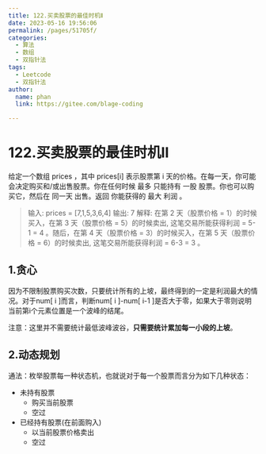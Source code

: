 ```yaml
---
title: 122.买卖股票的最佳时机Ⅱ
date: 2023-05-16 19:56:06
permalink: /pages/51705f/
categories: 
  - 算法
  - 数组
  - 双指针法
tags: 
  - Leetcode
  - 双指针法
author: 
  name: phan
  link: https://gitee.com/blage-coding

---
```

# 122.买卖股票的最佳时机Ⅱ

给定一个数组 prices ，其中 prices[i] 表示股票第 i 天的价格。在每一天，你可能会决定购买和/或出售股票。你在任何时候 最多 只能持有 一股 股票。你也可以购买它，然后在 同一天 出售。返回 你能获得的 最大 利润 。

> 输入: prices = [7,1,5,3,6,4]
> 输出: 7
> 解释: 在第 2 天（股票价格 = 1）的时候买入，在第 3 天（股票价格 = 5）的时候卖出, 这笔交易所能获得利润 = 5-1 = 4 。随后，在第 4 天（股票价格 = 3）的时候买入，在第 5 天（股票价格 = 6）的时候卖出, 这笔交易所能获得利润 = 6-3 = 3 。

## 1.贪心

因为不限制股票购买次数，只要统计所有的上坡，最终得到的一定是利润最大的情况。对于num\[ i \]而言，判断num\[ i \]-num\[ i-1 \]是否大于零，如果大于零则说明当前第i个元素位置是一个波峰的结尾。

注意：这里并不需要统计最低波峰波谷，**只需要统计累加每一小段的上坡**。

## 2.动态规划

通法：枚举股票每一种状态机，也就说对于每一个股票而言分为如下几种状态：

- 未持有股票
  - 购买当前股票
  - 空过
- 已经持有股票(在前面购入)
  - 以当前股票价格卖出
  - 空过

